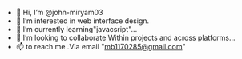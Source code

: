 - 👋 Hi, I’m @john-miryam03
- 👀 I’m interested in web interface design.
- 🌱 I’m currently learning"javacsript"...
- 💞️ I’m looking to collaborate Within projects and across platforms...
- 📫  to reach me .Via email "mb1170285@gmail.com"

<!---
john-miryam03/john-miryam03 is a ✨ special ✨ repository because its `README.md` (this file) appears on your GitHub profile.
You can click the Preview link to take a look at your changes.
--->
